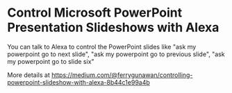 # Control Microsoft PowerPoint Presentation Slideshows with Alexa


You can talk to Alexa to control the PowerPoint slides like 
"ask my powerpoint go to next slide", "ask my powerpoint go to previous slide", "ask my powerpoint go to slide six"

More details at https://medium.com/@ferrygunawan/controlling-powerpoint-slideshow-with-alexa-8b44c1e99a4b
